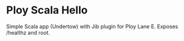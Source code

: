 # Ploy Scala Hello

Simple Scala app (Undertow) with Jib plugin for Ploy Lane E.
Exposes /healthz and root.

